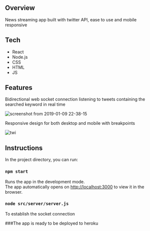 ## Overview 
News streaming app built with twitter API, ease to use and mobile responsive 

## Tech 
- React 
- Node.js 
- CSS 
- HTML 
- JS 

## Features 
Bidirectional web socket connection listening to tweets containing the searched keyword in real time 

![screenshot from 2019-01-09 22-38-15](https://user-images.githubusercontent.com/38970716/50988003-34ee4500-14d9-11e9-9ec6-2a7b000ffd5a.png)

Responsive design for both desktop and mobile with breakpoints

![twi](https://user-images.githubusercontent.com/38970716/50988049-67983d80-14d9-11e9-858b-a7812744e353.gif)

## Instructions

In the project directory, you can run:

### `npm start`

Runs the app in the development mode.<br>
The app automatically opens on [http://localhost:3000](http://localhost:3000) to view it in the browser.

### `node src/server/server.js`
To establish the socket connection

###The app is ready to be deployed to heroku
